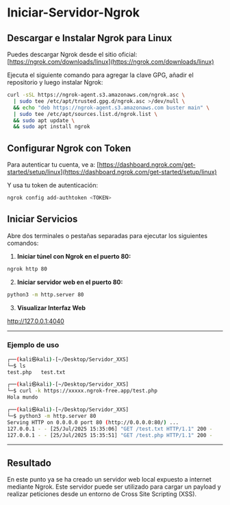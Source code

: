 
# Iniciar-Servidor-Ngrok

## Descargar e Instalar Ngrok para Linux

Puedes descargar Ngrok desde el sitio oficial: [https://ngrok.com/downloads/linux](https://ngrok.com/downloads/linux)

Ejecuta el siguiente comando para agregar la clave GPG, añadir el repositorio y luego instalar Ngrok:

```bash
curl -sSL https://ngrok-agent.s3.amazonaws.com/ngrok.asc \
  | sudo tee /etc/apt/trusted.gpg.d/ngrok.asc >/dev/null \
  && echo "deb https://ngrok-agent.s3.amazonaws.com buster main" \
  | sudo tee /etc/apt/sources.list.d/ngrok.list \
  && sudo apt update \
  && sudo apt install ngrok
```

## Configurar Ngrok con Token

Para autenticar tu cuenta, ve a: [https://dashboard.ngrok.com/get-started/setup/linux](https://dashboard.ngrok.com/get-started/setup/linux)

Y usa tu token de autenticación:

```bash
ngrok config add-authtoken <TOKEN>
```

## Iniciar Servicios

Abre dos terminales o pestañas separadas para ejecutar los siguientes comandos:

1. **Iniciar túnel con Ngrok en el puerto 80:**

```bash
ngrok http 80
```

2. **Iniciar servidor web en el puerto 80:**

```bash
python3 -m http.server 80
```
3. **Visualizar Interfaz Web**

http://127.0.0.1:4040

---

### Ejemplo de uso

```bash
┌──(kali㉿kali)-[~/Desktop/Servidor_XXS]
└─$ ls
test.php   test.txt

┌──(kali㉿kali)-[~/Desktop/Servidor_XXS]
└─$ curl -k https://xxxxx.ngrok-free.app/test.php
Hola mundo

┌──(kali㉿kali)-[~/Desktop/Servidor_XXS]
└─$ python3 -m http.server 80
Serving HTTP on 0.0.0.0 port 80 (http://0.0.0.0:80/) ...
127.0.0.1 - - [25/Jul/2025 15:35:06] "GET /test.txt HTTP/1.1" 200 -
127.0.0.1 - - [25/Jul/2025 15:35:51] "GET /test.php HTTP/1.1" 200 -
```

---

## Resultado

En este punto ya se ha creado un servidor web local expuesto a internet mediante Ngrok. Este servidor puede ser utilizado para cargar un payload y realizar peticiones desde un entorno de Cross Site Scripting (XSS).
